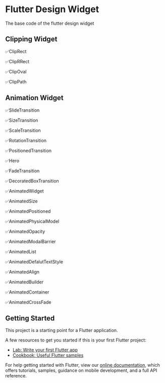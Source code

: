 # Flutter Design Widget

The base code of the flutter design widget

## Clipping Widget 

✅ClipRect

✅ClipRRect

✅ClipOval

✅ClipPath

## Animation Widget

✅SlideTransition

✅SizeTransition

✅ScaleTransition

✅RotationTransition

✅PositionedTransition

✅Hero

✅FadeTransition

✅DecoratedBoxTransition

✅AnimatedWidget 

✅AnimatedSize

✅AnimatedPositioned

✅AnimatedPhysicalModel

✅AnimatedOpacity

✅AnimatedModalBarrier

✅AnimatedList

✅AnimatedDefalutTextStyle

✅AnimatedAlign

✅AnimatedBuilder

✅AnimatedContainer

✅AnimatedCrossFade


## Getting Started

This project is a starting point for a Flutter application.

A few resources to get you started if this is your first Flutter project:

- [Lab: Write your first Flutter app](https://flutter.dev/docs/get-started/codelab)
- [Cookbook: Useful Flutter samples](https://flutter.dev/docs/cookbook)

For help getting started with Flutter, view our
[online documentation](https://flutter.dev/docs), which offers tutorials,
samples, guidance on mobile development, and a full API reference.
